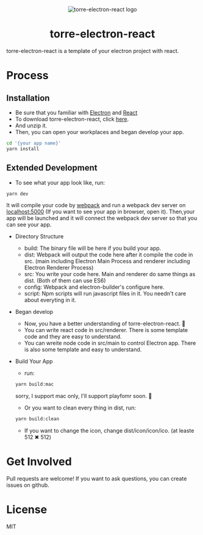<p align="center">
    <img src="https://bunuelo.oss-cn-shanghai.aliyuncs.com/torre-electron-react/torre-electron-react.png?x-oss-process=image/resize,w_200" alt="torre-electron-react logo"/>
    <center>
    <h1 style="text-align=center">torre-electron-react</h1></center>
    <p>torre-electron-react is a template of your electron project with react.</p>
</p>

# Process
## Installation
- Be sure that you familiar with [Electron](https://electronjs.org/) and [React](https://reactjs.org/)
- To download torre-electron-react, click [here](https://github.com/hello-acuario/torre-electron-react/releases). 
- And unzip it.
- Then, you can open your workplaces and began develop your app.
``` bash
cd '{your app name}'
yarn install
```

## Extended Development
- To see what your app look like, run:
``` bash
yarn dev
```
It will compile your code by [webpack](https://webpack.js.org/ "webpack offcial website") and run a webpack dev server on [localhost:5000](http://localhost:5000) (If you want to see your app in browser, open it). Then,your app will be launched and it will connect the webpack dev server so that you can see your app.

- Directory Structure

    - build: The binary file will be here if you build your app.
    - dist: Webpack will output the code here after it compile the code in src. (main including Electron Main Process and renderer including Electron Renderer Process)
    - src: You write your code here. Main and renderer do same things as dist. (Both of them can use ES6)
    - config: Webpack and electron-builder's configure here.
    - script: Npm scripts will run javascript files in it. You needn't care about everyting in it.

- Began develop

    - Now, you have a better understanding of torre-electron-react. 🍔
    - You can write react code in src/renderer. There is some template code and they are easy to understand.
    - You can wreite node code in src/main to control Electron app. There is also some template and easy to understand.

- Build Your App

    - run:
    ``` bash
    yarn build:mac
    ```
    sorry, I support mac only, I'll support playfomr soon. 🤗

    - Or you want to clean every thing in dist, run:
    ``` bash
    yarn build:clean
    ```
    - If you want to change the icon, change dist/icon/icon/ico. (at leaste 512 ✖ 512️)

# Get Involved
Pull requests are welcome!
If you want to ask questions, you can create issues on github.

# License
MIT
